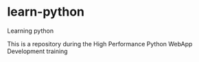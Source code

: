 # learn-python
Learning python

This is a repository during the High Performance Python WebApp Development training